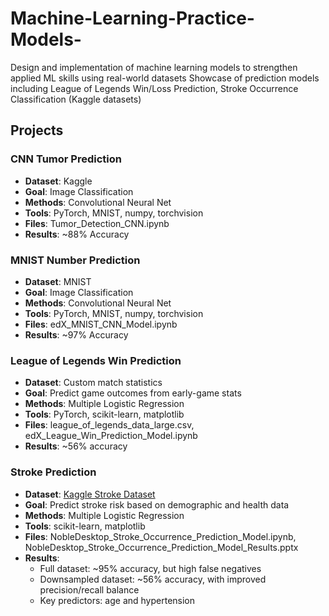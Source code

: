 # Machine-Learning-Practice-Models-
Design and implementation of machine learning models to strengthen applied ML skills using real-world datasets
Showcase of prediction models including League of Legends Win/Loss Prediction, Stroke Occurrence Classification (Kaggle datasets)

## Projects

### CNN Tumor Prediction
- **Dataset**: Kaggle
- **Goal**: Image Classification
- **Methods**: Convolutional Neural Net
- **Tools**: PyTorch, MNIST, numpy, torchvision
- **Files**: Tumor_Detection_CNN.ipynb
- **Results**: ~88% Accuracy

### MNIST Number Prediction
- **Dataset**: MNIST
- **Goal**: Image Classification
- **Methods**: Convolutional Neural Net
- **Tools**: PyTorch, MNIST, numpy, torchvision
- **Files**: edX_MNIST_CNN_Model.ipynb
- **Results**: ~97% Accuracy

### League of Legends Win Prediction
- **Dataset**: Custom match statistics
- **Goal**: Predict game outcomes from early-game stats
- **Methods**: Multiple Logistic Regression
- **Tools**: PyTorch, scikit-learn, matplotlib
- **Files**: league_of_legends_data_large.csv, edX_League_Win_Prediction_Model.ipynb
- **Results**: ~56% accuracy

### Stroke Prediction
- **Dataset**: [Kaggle Stroke Dataset](https://www.kaggle.com/datasets/fedesoriano/stroke-prediction-dataset)
- **Goal**: Predict stroke risk based on demographic and health data
- **Methods**: Multiple Logistic Regression
- **Tools**: scikit-learn, matplotlib
- **Files**: NobleDesktop_Stroke_Occurrence_Prediction_Model.ipynb, NobleDesktop_Stroke_Occurrence_Prediction_Model_Results.pptx
- **Results**:
  - Full dataset: ~95% accuracy, but high false negatives
  - Downsampled dataset: ~56% accuracy, with improved precision/recall balance
  - Key predictors: age and hypertension

